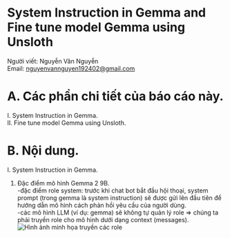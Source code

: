# System Instruction in Gemma and Fine tune model Gemma using Unsloth
Người viết: Nguyễn Văn Nguyễn  <br>
Email: nguyenvannguyen192402@gmail.com  <br>
# A. Các phần chi tiết của báo cáo này. <br>
I. System Instruction in Gemma. <br>
II. Fine tune model Gemma using Unsloth.<br>
# B. Nội dung.<br>
I. System Instruction in Gemma.<br>
1. Đặc điểm mô hình Gemma 2 9B. <br>
-đặc điểm role system: trước khi chat bot bắt đầu hội thoại, system prompt (trong gemma là system instruction) sẽ được gửi lên đầu tiên để hướng dẫn mô hình cách phản hồi yêu cầu của người dùng. <br>
-các mô hình LLM (ví dụ: gemma) sẽ không tự quản lý role => chúng ta phải truyền role cho mô hình dưới dạng context (messages).<br>
![Hình ảnh minh họa truyền các role](https://drive.google.com/file/d/1ZyrgRD0XjejbDoBXyCfXIKJ_2ExY0JXQ/view?usp=sharing)
